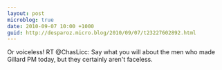 ```yaml
---
layout: post
microblog: true
date: 2010-09-07 10:00 +1000
guid: http://desparoz.micro.blog/2010/09/07/t23227602892.html
---
```

Or voiceless! RT @ChasLicc: Say what you will about the men who made Gillard PM today, but they certainly aren't faceless.
